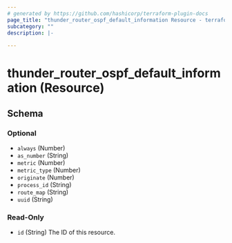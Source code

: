 ```yaml
---
# generated by https://github.com/hashicorp/terraform-plugin-docs
page_title: "thunder_router_ospf_default_information Resource - terraform-provider-thunder"
subcategory: ""
description: |-
  
---
```


# thunder_router_ospf_default_information (Resource)





<!-- schema generated by tfplugindocs -->
## Schema

### Optional

- `always` (Number)
- `as_number` (String)
- `metric` (Number)
- `metric_type` (Number)
- `originate` (Number)
- `process_id` (String)
- `route_map` (String)
- `uuid` (String)

### Read-Only

- `id` (String) The ID of this resource.


